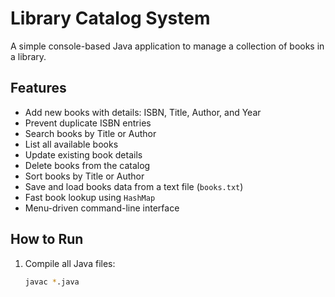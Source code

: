 # Library Catalog System

A simple console-based Java application to manage a collection of books in a library.

## Features

- Add new books with details: ISBN, Title, Author, and Year
- Prevent duplicate ISBN entries
- Search books by Title or Author
- List all available books
- Update existing book details
- Delete books from the catalog
- Sort books by Title or Author
- Save and load books data from a text file (`books.txt`)
- Fast book lookup using `HashMap`
- Menu-driven command-line interface

## How to Run

1. Compile all Java files:
   ```bash
   javac *.java
